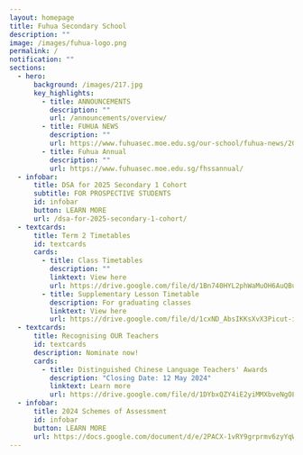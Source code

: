 ```yaml
---
layout: homepage
title: Fuhua Secondary School
description: ""
image: /images/fuhua-logo.png
permalink: /
notification: ""
sections:
  - hero:
      background: /images/217.jpg
      key_highlights:
        - title: ANNOUNCEMENTS
          description: ""
          url: /announcements/overview/
        - title: FUHUA NEWS
          description: ""
          url: https://www.fuhuasec.moe.edu.sg/our-school/fuhua-news/2024s1orientation/
        - title: Fuhua Annual
          description: ""
          url: https://www.fuhuasec.moe.edu.sg/fhssannual/
  - infobar:
      title: DSA for 2025 Secondary 1 Cohort
      subtitle: FOR PROSPECTIVE STUDENTS
      id: infobar
      button: LEARN MORE
      url: /dsa-for-2025-secondary-1-cohort/
  - textcards:
      title: Term 2 Timetables
      id: textcards
      cards:
        - title: Class Timetables
          description: ""
          linktext: View here
          url: https://drive.google.com/file/d/1Bn740HYL2phWaMuOH6AuQBuLRlRhNuM9/view?usp=sharing
        - title: Supplementary Lesson Timetable
          description: For graduating classes
          linktext: View here
          url: https://drive.google.com/file/d/1cxND_AbsIKKsXvX3Picut-iM13Pjf1Bk/view?usp=sharing
  - textcards:
      title: Recognising OUR Teachers
      id: textcards
      description: Nominate now!
      cards:
        - title: Distinguished Chinese Language Teachers' Awards
          description: "Closing Date: 12 May 2024"
          linktext: Learn more
          url: https://drive.google.com/file/d/1DYbxQZY4iE2yiMMXbveNgOLo-dc-PW1n/view?usp=sharing
  - infobar:
      title: 2024 Schemes of Assessment
      id: infobar
      button: LEARN MORE
      url: https://docs.google.com/document/d/e/2PACX-1vRY9grprmv6zyYqW0hD89717TvOn5FemE6IOehli7p5PXoL6l_DSiRBj1OsOOFNQIrJdsUq-UMTTFLJ/pub
---
```

